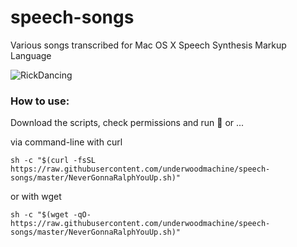 # speech-songs
Various songs transcribed for Mac OS X Speech Synthesis Markup Language

![RickDancing](https://media.giphy.com/media/Vuw9m5wXviFIQ/giphy.gif)

### How to use:

Download the scripts, check permissions and run 🥳 or ...

via command-line with curl

`sh -c "$(curl -fsSL https://raw.githubusercontent.com/underwoodmachine/speech-songs/master/NeverGonnaRalphYouUp.sh)"`

or with wget

`sh -c "$(wget -qO- https://raw.githubusercontent.com/underwoodmachine/speech-songs/master/NeverGonnaRalphYouUp.sh)"`
